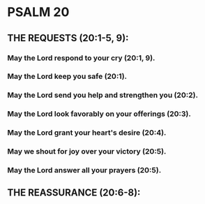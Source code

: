 ---
---
# PSALM 20 
## THE REQUESTS (20:1-5, 9): 
###  May the Lord respond to your cry (20:1, 9). 
###  May the Lord keep you safe (20:1). 
###  May the Lord send you help and strengthen you (20:2). 
###  May the Lord look favorably on your offerings (20:3). 
###  May the Lord grant your heart\'s desire (20:4). 
###  May we shout for joy over your victory (20:5). 
###  May the Lord answer all your prayers (20:5). 
## THE REASSURANCE (20:6-8): 
